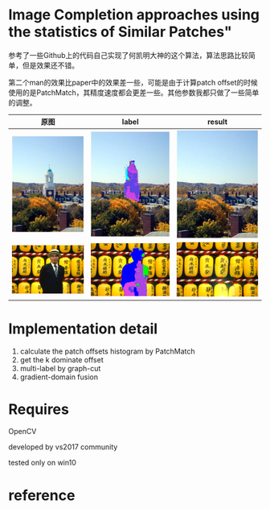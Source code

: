 # Image Completion approaches using the statistics of Similar Patches"



参考了一些Github上的代码自己实现了何凯明大神的这个算法，算法思路比较简单，但是效果还不错。

第二个man的效果比paper中的效果差一些，可能是由于计算patch offset的时候使用的是PatchMatch，其精度速度都会更差一些。其他参数我都只做了一些简单的调整。



| 原图                         | label                       | result |
| ---------------------------- | --------------------------- | ------ |
| ![](.\testsImage\image4.jpg) | ![](.\Output\lableMap4.jpg) | ![](.\Output\result4.jpg)        |
| ![](.\testsImage\man.png) |     ![](.\Output\lableMap-man.jpg)                        |  ![](.\Output\result-man.jpg)      |

# Implementation detail

1. calculate the patch offsets  histogram by PatchMatch
2. get the k dominate offset  
3. multi-label by graph-cut
4. gradient-domain fusion

# Requires

OpenCV

developed by vs2017 community

tested only on win10

# reference







